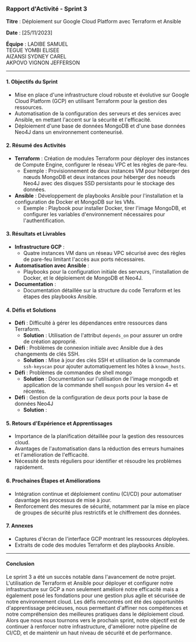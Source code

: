 ### Rapport d'Activité - Sprint 3

**Titre** : Déploiement sur Google Cloud Platform avec Terraform et Ansible

**Date** : [25/11/2023]

**Équipe** :
LADIBE SAMUEL\
  TEGUE YOMBI ELISEE\
  AIZANSI SYDNEY CAREL\
  AKPOVO VIGNON JEFFERSON

---

#### 1. Objectifs du Sprint
- Mise en place d'une infrastructure cloud robuste et évolutive sur Google Cloud Platform (GCP) en utilisant Terraform pour la gestion des ressources.
- Automatisation de la configuration des serveurs et des services avec Ansible, en mettant l'accent sur la sécurité et l'efficacité.
- Déploiement d'une base de données MongoDB et d'une base données Neo4J dans un environnement conteneurisé.

#### 2. Résumé des Activités
- **Terraform** : Création de modules Terraform pour déployer des instances de Compute Engine, configurer le réseau VPC et les règles de pare-feu. 
  - Exemple : Provisionnement de deux instances VM pour héberger des nœuds MongoDB et deux instances pour héberger des noeuds Neo4J avec des disques SSD persistants pour le stockage des données.
- **Ansible** : Développement de playbooks Ansible pour l'installation et la configuration de Docker et MongoDB sur les VMs.
  - Exemple : Playbook pour installer Docker, tirer l'image MongoDB, et configurer les variables d'environnement nécessaires pour l'authentification.

#### 3. Résultats et Livrables
- **Infrastructure GCP** :
  - Quatre instances VM dans un réseau VPC sécurisé avec des règles de pare-feu limitant l'accès aux ports nécessaires.
- **Automatisation avec Ansible** :
  - Playbooks pour la configuration initiale des serveurs, l'installation de Docker, et le déploiement de MongoDB et Neo4J.
- **Documentation** :
  - Documentation détaillée sur la structure du code Terraform et les étapes des playbooks Ansible.

#### 4. Défis et Solutions
- **Défi** : Difficulté à gérer les dépendances entre ressources dans Terraform.
  - **Solution** : Utilisation de l'attribut `depends_on` pour assurer un ordre de création approprié.
- **Défi** : Problèmes de connexion initiale avec Ansible due à des changements de clés SSH.
  - **Solution** : Mise à jour des clés SSH et utilisation de la commande `ssh-keyscan` pour ajouter automatiquement les hôtes à `known_hosts`.
- **Défi** : Problèmes de commandes de shell mongo
  - **Solution** : Documentation sur l'utilisation de l'image mongodb et application de la commande shell `mongosh` pour les version 4+ et récentes.
- **Défi** : Gestion de la configuration de deux ports pour la base de données Neo4J
  - **Solution** : 

#### 5. Retours d'Expérience et Apprentissages
- Importance de la planification détaillée pour la gestion des ressources cloud.
- Avantages de l'automatisation dans la réduction des erreurs humaines et l'amélioration de l'efficacité.
- Nécessité de tests réguliers pour identifier et résoudre les problèmes rapidement.

#### 6. Prochaines Étapes et Améliorations
- Intégration continue et déploiement continu (CI/CD) pour automatiser davantage les processus de mise à jour.
- Renforcement des mesures de sécurité, notamment par la mise en place de groupes de sécurité plus restrictifs et le chiffrement des données.

#### 7. Annexes
- Captures d'écran de l'interface GCP montrant les ressources déployées.
- Extraits de code des modules Terraform et des playbooks Ansible.

---

#### Conclusion
Le sprint 3 a été un succès notable dans l'avancement de notre projet. L'utilisation de Terraform et Ansible pour déployer et configurer notre infrastructure sur GCP a non seulement amélioré notre efficacité mais a également posé les fondations pour une gestion plus agile et sécurisée de notre environnement cloud. Les défis rencontrés ont été des opportunités d'apprentissage précieuses, nous permettant d'affiner nos compétences et notre compréhension des meilleures pratiques dans le déploiement cloud. Alors que nous nous tournons vers le prochain sprint, notre objectif est de continuer à renforcer notre infrastructure, d'améliorer notre pipeline de CI/CD, et de maintenir un haut niveau de sécurité et de performance.